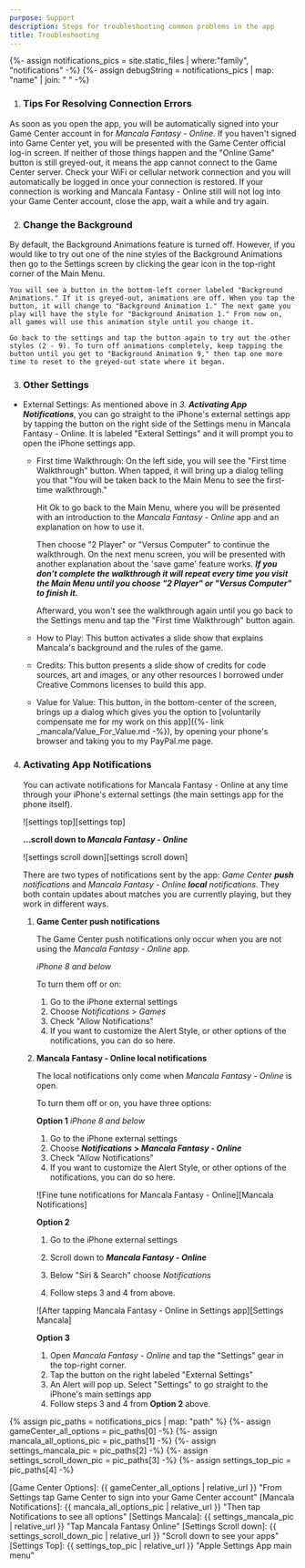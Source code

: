 ```yaml
---
purpose: Support
description: Steps for troubleshooting common problems in the app
title: Troubleshooting
---
```

{%- assign notifications_pics = site.static_files | where:"family", "notifications" -%}
{%- assign debugString = notifications_pics | map: "name" | join: " " -%}


1. ### Tips For Resolving Connection Errors
As soon as you open the app, you will be automatically signed into your Game Center account in for _Mancala Fantasy - Online._ If you haven't signed into Game Center yet, you will be presented with the Game Center official log-in screen. If neither of those things happen and the "Online Game" button is still greyed-out, it means the app cannot connect to the Game Center server. Check your WiFi or cellular network connection and you will automatically be logged in once your connection is restored. If your connection is working and Mancala Fantasy - Online still will not log into your Game Center account, close the app, wait a while and try again.

2. ### Change the Background
  By default, the Background Animations feature is turned off. However, if you would like to try out one of the nine styles of the Background Animations then go to the Settings screen by clicking the gear icon in the top-right corner of the Main Menu.

    You will see a button in the bottom-left corner labeled "Background Animations." If it is greyed-out, animations are off. When you tap the button, it will change to "Background Animation 1." The next game you play will have the style for "Background Animation 1." From now on, all games will use this animation style until you change it.

    Go back to the settings and tap the button again to try out the other styles (2 - 9). To turn off animations completely, keep tapping the button until you get to "Background Animation 9," then tap one more time to reset to the greyed-out state where it began.

3. ### Other Settings
  * External Settings:
  As mentioned above in *3. **Activating App Notifications***, you can go straight to the iPhone's external settings app by tapping the button on the right side of the Settings menu in Mancala Fantasy - Online. It is labeled "Exteral Settings" and it will prompt you to open the iPhone settings app.

    * First time Walkthrough:
    On the left side, you will see the "First time Walkthrough" button. When tapped, it will bring up a dialog telling you that "You will be taken back to the Main Menu to see the first-time walkthrough."

      Hit Ok to go back to the Main Menu, where you will be presented with an introduction to the _Mancala Fantasy - Online_ app and an explanation on how to use it.

      Then choose "2 Player" or "Versus Computer" to continue the walkthrough. On the next menu screen, you will be presented with another explanation about the 'save game' feature works.
      ***If you don't complete the walkthrough it will repeat every time you visit the Main Menu until you choose "2 Player" or "Versus Computer" to finish it.***

      Afterward, you won't see the walkthrough again until you go back to the Settings menu and tap the "First time Walkthrough" button again.

    * How to Play:
      This button activates a slide show that explains Mancala's background and the rules of the game.

    * Credits:
      This button presents a slide show of credits for code sources, art and images, or any other resources I borrowed under Creative Commons licenses to build this app.

    * Value for Value:
      This button, in the bottom-center of the screen, brings up a dialog which gives you the option to [voluntarily compensate me for my work on this app]({%- link _mancala/Value_For_Value.md -%}), by opening your phone's browser and taking you to my PayPal.me page.


4. <h3 id="activating-notifications">Activating App Notifications</h3>
    You can activate notifications for Mancala Fantasy - Online at any time through your iPhone's external settings (the main settings app for the phone itself).

    ![settings top][settings top]

    **...scroll down to *Mancala Fantasy - Online***

    ![settings scroll down][settings scroll down]

    There are two types of notifications sent by the app: *Game Center **push** notifications* and *Mancala Fantasy - Online **local** notifications*. They both contain updates about matches you are currently playing, but they work in different ways.

    1. **Game Center push notifications**

        The Game Center push notifications only occur when you are not using the _Mancala Fantasy - Online_ app.

        _iPhone 8 and below_

        To turn them off or on:
        1. Go to the iPhone external settings
        2. Choose *Notifications* > *Games*
        3. Check "Allow Notifications"
        4. If you want to customize the Alert Style, or other options of the notifications, you can do so here.

    2. **Mancala Fantasy - Online local notifications**

        The local notifications only come when _Mancala Fantasy - Online_ is open.

        To turn them off or on, you have three options:

        **Option 1**
        _iPhone 8 and below_

        1. Go to the iPhone external settings
        2. Choose ***Notifications* > *Mancala Fantasy - Online***
        3. Check "Allow Notifications"
        4. If you want to customize the Alert Style, or other options of the notifications, you can do so here.

        ![Fine tune notifications for Mancala Fantasy - Online][Mancala Notifications]

        **Option 2**
        1. Go to the iPhone external settings

        2. Scroll down to ***Mancala Fantasy - Online***
        3. Below "Siri & Search" choose *Notifications*
        4. Follow steps 3 and 4 from above.

        ![After tapping Mancala Fantasy - Online in Settings app][Settings Mancala]

        **Option 3**
        1. Open _Mancala Fantasy - Online_ and tap the "Settings" gear in the top-right corner.
        2. Tap the button on the right labeled "External Settings"
        3. An Alert will pop up. Select "Settings" to go straight to the iPhone's main settings app
        4. Follow steps 3 and 4 from **Option 2** above.

{% assign pic_paths = notifications_pics | map: "path" %}
{%- assign gameCenter_all_options = pic_paths[0] -%}
{%- assign mancala_all_options_pic = pic_paths[1] -%}
{%- assign settings_mancala_pic = pic_paths[2] -%}
{%- assign settings_scroll_down_pic = pic_paths[3] -%}
{%- assign settings_top_pic = pic_paths[4] -%}

[Game Center Options]: {{ gameCenter_all_options | relative_url }} "From Settings tap Game Center to sign into your Game Center account"
[Mancala Notifications]: {{ mancala_all_options_pic | relative_url }} "Then tap Notifications to see all options"
[Settings Mancala]: {{ settings_mancala_pic | relative_url }} "Tap Mancala Fantasy Online"
[Settings Scroll down]: {{ settings_scroll_down_pic | relative_url }} "Scroll down to see your apps"
[Settings Top]: {{ settings_top_pic | relative_url }} "Apple Settings App main menu"

